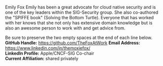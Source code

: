 Emily Fox
Emily has been a great advocate for cloud native security and is one of the key leaders within the SIG-Security group. She also co-authored the "SPIFFE book" (Solving the Bottom Turtle). Everyone that has worked with her knows that she not only has extensive domain knowledge but is also an awesome person to work with and get advice from.

Be sure to preserve the two empty spaces at the end of each line below.  
**GitHub Handle:** https://github.com/TheFoxAtWork 
**Email Address:** https://www.linkedin.com/in/themoxiefox/  
**LinkedIn Profile:** Apple/CNCF-SIG Co-chair  
**Current Affiliation:** shared privately
